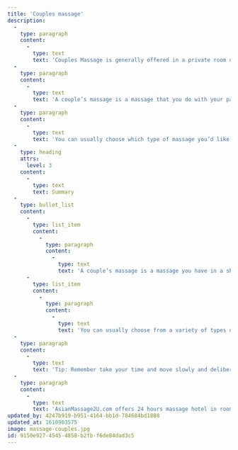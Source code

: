 ```yaml
---
title: 'Couples massage'
description:
  -
    type: paragraph
    content:
      -
        type: text
        text: 'Couples Massage is generally offered in a private room on side-by-side massage tables with two therapists who work on each individual at the same time.'
  -
    type: paragraph
    content:
      -
        type: text
        text: 'A couple’s massage is a massage that you do with your partner, friend, or family member in the same room. It brings all the benefits of a regular massage. '
  -
    type: paragraph
    content:
      -
        type: text
        text: 'You can usually choose which type of massage you’d like to receive, and you and your partner can each get a different type of massage depending on your preference. Your partner and you will be on tables side-by-side, and you’ll each have your own massage therapist working on your body. You can talk during the massage if you wish. '
  -
    type: heading
    attrs:
      level: 3
    content:
      -
        type: text
        text: Summary
  -
    type: bullet_list
    content:
      -
        type: list_item
        content:
          -
            type: paragraph
            content:
              -
                type: text
                text: 'A couple’s massage is a massage you have in a shared room with a friend, partner, or family member.'
      -
        type: list_item
        content:
          -
            type: paragraph
            content:
              -
                type: text
                text: 'You can usually choose from a variety of types of massages to have during your appointment. Swedish and hot stone massages are commonly offered as an option during a couple’s massage.'
  -
    type: paragraph
    content:
      -
        type: text
        text: 'Tip: Remember take your time and move slowly and deliberately. There is a world of difference between a tickle and a massage.'
  -
    type: paragraph
    content:
      -
        type: text
        text: 'AsianMassage2U.com offers 24 hours massage hotel in room Asian massage services, book us today to experience the best massage services in Las Vegas.'
updated_by: 4247b919-b951-4164-bb1d-784684bd1808
updated_at: 1610903575
image: massage-couples.jpg
id: 9150e927-4545-4858-b2fb-f6de84dad3c5
---
```

